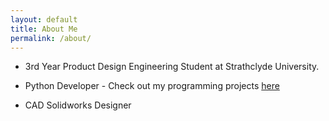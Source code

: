 ```yaml
---
layout: default
title: About Me
permalink: /about/
---
```


- 3rd Year Product Design Engineering Student at Strathclyde University.

- Python Developer - Check out my programming projects [here](https://github.com/callumdevlin)

- CAD Solidworks Designer
